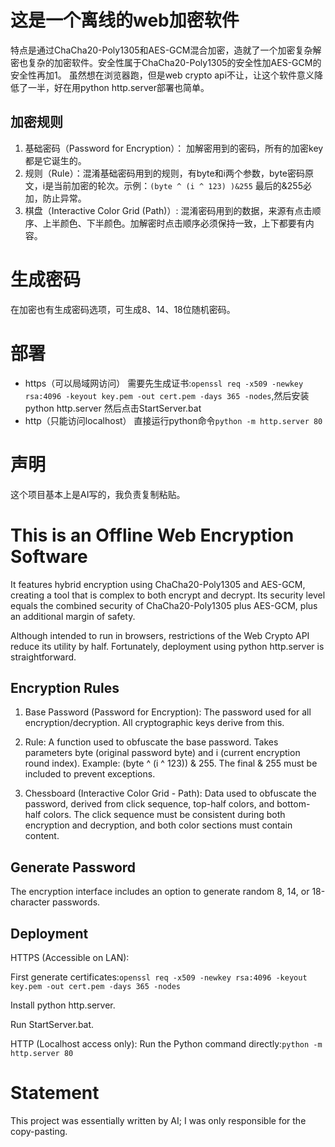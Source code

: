 # 这是一个离线的web加密软件
特点是通过ChaCha20-Poly1305和AES-GCM混合加密，造就了一个加密复杂解密也复杂的加密软件。安全性属于ChaCha20-Poly1305的安全性加AES-GCM的安全性再加1。
虽然想在浏览器跑，但是web crypto api不让，让这个软件意义降低了一半，好在用python http.server部署也简单。

## 加密规则
1. 基础密码（Password for Encryption）： 加解密用到的密码，所有的加密key都是它诞生的。
2. 规则（Rule）：混淆基础密码用到的规则，有byte和i两个参数，byte密码原文，i是当前加密的轮次。示例：`(byte ^ (i ^ 123) )&255` 最后的&255必加，防止异常。
3. 棋盘（Interactive Color Grid (Path)）: 混淆密码用到的数据，来源有点击顺序、上半颜色、下半颜色。加解密时点击顺序必须保持一致，上下都要有内容。

# 生成密码
在加密也有生成密码选项，可生成8、14、18位随机密码。

# 部署
- https（可以局域网访问）
需要先生成证书:`openssl req -x509 -newkey rsa:4096 -keyout key.pem -out cert.pem -days 365 -nodes`,然后安装python http.server
然后点击StartServer.bat
- http（只能访问localhost）
直接运行python命令`python -m http.server 80`

# 声明
这个项目基本上是AI写的，我负责复制粘贴。

# This is an Offline Web Encryption Software
It features hybrid encryption using ChaCha20-Poly1305 and AES-GCM, creating a tool that is complex to both encrypt and decrypt. Its security level equals the combined security of ChaCha20-Poly1305 plus AES-GCM, plus an additional margin of safety.

Although intended to run in browsers, restrictions of the Web Crypto API reduce its utility by half. Fortunately, deployment using python http.server is straightforward.

## Encryption Rules
1. Base Password (Password for Encryption): The password used for all encryption/decryption. All cryptographic keys derive from this.

2. Rule: A function used to obfuscate the base password. Takes parameters byte (original password byte) and i (current encryption round index). Example: (byte ^ (i ^ 123)) & 255. The final & 255 must be included to prevent exceptions.

3. Chessboard (Interactive Color Grid - Path): Data used to obfuscate the password, derived from click sequence, top-half colors, and bottom-half colors. The click sequence must be consistent during both encryption and decryption, and both color sections must contain content.

## Generate Password
The encryption interface includes an option to generate random 8, 14, or 18-character passwords.

## Deployment
HTTPS (Accessible on LAN):

First generate certificates:`openssl req -x509 -newkey rsa:4096 -keyout key.pem -out cert.pem -days 365 -nodes`

Install python http.server.

Run StartServer.bat.

HTTP (Localhost access only):
Run the Python command directly:`python -m http.server 80`

# Statement
This project was essentially written by AI; I was only responsible for the copy-pasting.
